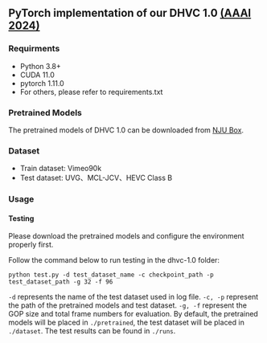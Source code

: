 ## PyTorch implementation of our DHVC 1.0 [(AAAI 2024)](https://ojs.aaai.org/index.php/AAAI/article/view/28733)
### Requirments
- Python 3.8+
- CUDA 11.0
- pytorch 1.11.0
- For others, please refer to requirements.txt

### Pretrained Models
The pretrained models of DHVC 1.0 can be downloaded from [NJU Box](https://box.nju.edu.cn/d/cda112aa5f724b7ea865/).

### Dataset
* Train dataset: Vimeo90k
* Test dataset: UVG、MCL-JCV、HEVC Class B

### Usage
#### Testing
Please download the pretrained models and configure the environment properly first. 

Follow the command below to run testing in the dhvc-1.0 folder:
```shell
python test.py -d test_dataset_name -c checkpoint_path -p test_dataset_path -g 32 -f 96 
```
`-d` represents the name of the test dataset used in log file. `-c, -p` represent the path of the pretrained models and test dataset. `-g, -f` represent the GOP size and total frame numbers for evaluation. By default, the pretrained models will be placed in `./pretrained`, the test dataset will be placed in `./dataset`. The test results can be found in `./runs`.
